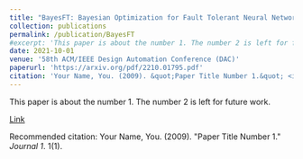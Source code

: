 ```yaml
---
title: "BayesFT: Bayesian Optimization for Fault Tolerant Neural Network Architecture"
collection: publications
permalink: /publication/BayesFT
#excerpt: 'This paper is about the number 1. The number 2 is left for future work.'
date: 2021-10-01
venue: '58th ACM/IEEE Design Automation Conference (DAC)'
paperurl: 'https://arxiv.org/pdf/2210.01795.pdf'
citation: 'Your Name, You. (2009). &quot;Paper Title Number 1.&quot; <i>Journal 1</i>. 1(1).'
---
```

This paper is about the number 1. The number 2 is left for future work.

[Link](https://arxiv.org/pdf/2210.01795.pdf)

Recommended citation: Your Name, You. (2009). "Paper Title Number 1." <i>Journal 1</i>. 1(1).